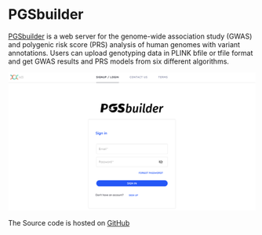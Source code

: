 # PGSbuilder

[PGSbuilder](https://pgsb.tw23.org/) is a web server for the genome-wide association study (GWAS) and polygenic risk score (PRS) analysis of human genomes with variant annotations. Users can upload genotyping data in PLINK bfile or tfile format and get GWAS results and PRS models from six different algorithms.

![home page](images/home_page.png)

The Source code is hosted on [GitHub](https://github.com/ailabstw/PGSbuilder)